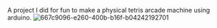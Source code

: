 A project I did for fun to make a physical tetris arcade machine using arduino.
![667c9096-e260-400b-b16f-b04242192701](https://github.com/user-attachments/assets/e3328fb3-cd4a-4b4b-ba15-f76a52bab5df)

